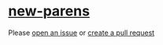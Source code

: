 [new-parens](https://eslint.org/docs/rules/new-parens)
======================================================
Please [open an issue](https://github.com/professional-js/eslint-config/issues/new)
or [create a pull request](https://github.com/professional-js/eslint-config/edit/main/src/rules-configurations/eslint/new-parens.md)
